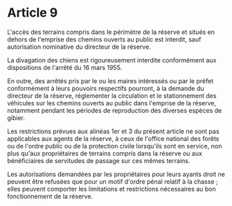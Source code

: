 # Article 9

L'accès des terrains compris dans le périmètre de la réserve et situés en dehors de l'emprise des chemins ouverts au public est interdit, sauf autorisation nominative du directeur de la réserve.

La divagation des chiens est rigoureusement interdite conformément aux dispositions de l'arrêté du 16 mars 1955.

En outre, des arrêtés pris par le ou les maires intéressés ou par le préfet conformément à leurs pouvoirs respectifs pourront, à la demande du directeur de la réserve, réglementer la circulation et le stationnement des véhicules sur les chemins ouverts au public dans l'emprise de la réserve, notamment pendant les périodes de reproduction des diverses espèces de gibier.

Les restrictions prévues aux alinéas 1er et 3 du présent article ne sont pas applicables aux agents de la réserve, à ceux de l'office national des forêts ou de l'ordre public ou de la protection civile lorsqu'ils sont en service, non plus qu'aux propriétaires de terrains compris dans la réserve ou aux bénéficiaires de servitudes de passage sur ces mêmes terrains.

Les autorisations demandées par les propriétaires pour leurs ayants droit ne peuvent être refusées que pour un motif d'ordre pénal relatif à la chasse ; elles peuvent comporter les limitations et restrictions nécessaires au bon fonctionnement de la réserve.
